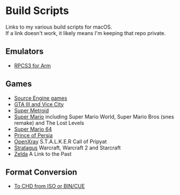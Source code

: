# Build Scripts
Links to my various build scripts for macOS.<br>If a link doesn't work, it likely means I'm keeping that repo private.

## Emulators
- [RPCS3 for Arm](https://github.com/shinra-electric/RPCS3-Arm-Build-Script)

## Games
- [Source Engine games](https://github.com/shinra-electric/Source-Engine-Build-Script)
- [GTA III and Vice City](https://github.com/shinra-electric/GTA-Build-Script)
- [Super Metroid](https://github.com/shinra-electric/Super-Metroid)
- [Super Mario]() including Super Mario World, Super Mario Bros (snes remake) and The Lost Levels
- [Super Mario 64]()
- [Prince of Persia]()
- [OpenXray](https://github.com/shinra-electric/OpenXRay-Build-Script) S.T.A.L.K.E.R Call of Pripyat
- [Stratagus](https://github.com/shinra-electric/Stratagus-Build-Script) Warcraft, Warcraft 2 and Starcraft
- [Zelda]() A Link to the Past

## Format Conversion
- [To CHD from ISO or BIN/CUE](https://github.com/shinra-electric/Conversion-Scripts)